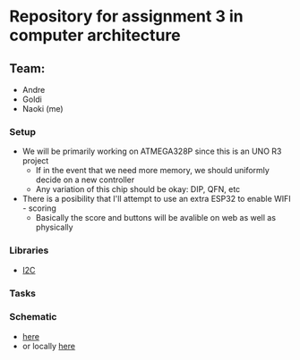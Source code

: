 # Repository for assignment 3 in computer architecture
## Team:
 - Andre
 - Goldi
 - Naoki (me)
### Setup
 - We will be primarily working on ATMEGA328P since this is an UNO R3 project
   - If in the event that we need more memory, we should uniformly decide on a new controller
   - Any variation of this chip should be okay: DIP, QFN, etc
 - There is a posibility that I'll attempt to use an extra ESP32 to enable WIFI - scoring
   - Basically the score and buttons will be avalible on web as well as physically
   
### Libraries
 - [I2C](https://github.com/johnrickman/LiquidCrystal_I2C/)
### Tasks
  
### Schematic
 - [here](https://easyeda.com/editor#id=|29498a957a0b4340a444bca6ef1a7438|2f8fe0c4254c46cbaa43a2404c6f85be) 
 - or locally [here](https://github.com/Naoki95957/PingPong351/blob/master/Schematic.pdf)
